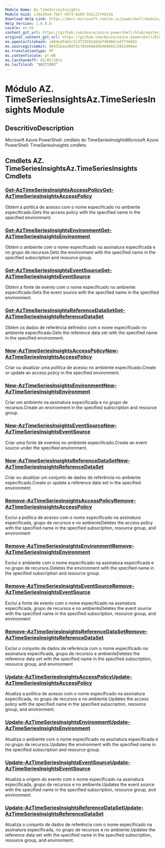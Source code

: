 ```yaml
---
Module Name: Az.TimeSeriesInsights
Module Guid: c3da39a4-7b6f-4973-be69-542c2174633a
Download Help Link: https://docs.microsoft.com/en-us/powershell/module/az.timeseriesinsights
Help Version: 1.0.0.0
Locale: en-US
content_git_url: https://github.com/Azure/azure-powershell/blob/master/src/TimeSeriesInsights/help/Az.TimeSeriesInsights.md
original_content_git_url: https://github.com/Azure/azure-powershell/blob/master/src/TimeSeriesInsights/help/Az.TimeSeriesInsights.md
ms.openlocfilehash: ad8dedfde5c51371555b16daf4600dcbdff30dd1
ms.sourcegitcommit: 68451baa389791703e666d95469602c5652609ee
ms.translationtype: MT
ms.contentlocale: pt-BR
ms.lasthandoff: 01/05/2021
ms.locfileid: "98271993"
---
```

# <span data-ttu-id="75bdd-101">Módulo AZ. TimeSeriesInsights</span><span class="sxs-lookup"><span data-stu-id="75bdd-101">Az.TimeSeriesInsights Module</span></span>
## <span data-ttu-id="75bdd-102">Descritivo</span><span class="sxs-lookup"><span data-stu-id="75bdd-102">Description</span></span>
<span data-ttu-id="75bdd-103">Microsoft Azure PowerShell: cmdlets do TimeSeriesInsights</span><span class="sxs-lookup"><span data-stu-id="75bdd-103">Microsoft Azure PowerShell: TimeSeriesInsights cmdlets</span></span>

## <span data-ttu-id="75bdd-104">Cmdlets AZ. TimeSeriesInsights</span><span class="sxs-lookup"><span data-stu-id="75bdd-104">Az.TimeSeriesInsights Cmdlets</span></span>
### [<span data-ttu-id="75bdd-105">Get-AzTimeSeriesInsightsAccessPolicy</span><span class="sxs-lookup"><span data-stu-id="75bdd-105">Get-AzTimeSeriesInsightsAccessPolicy</span></span>](Get-AzTimeSeriesInsightsAccessPolicy.md)
<span data-ttu-id="75bdd-106">Obtém a política de acesso com o nome especificado no ambiente especificado.</span><span class="sxs-lookup"><span data-stu-id="75bdd-106">Gets the access policy with the specified name in the specified environment.</span></span>

### [<span data-ttu-id="75bdd-107">Get-AzTimeSeriesInsightsEnvironment</span><span class="sxs-lookup"><span data-stu-id="75bdd-107">Get-AzTimeSeriesInsightsEnvironment</span></span>](Get-AzTimeSeriesInsightsEnvironment.md)
<span data-ttu-id="75bdd-108">Obtém o ambiente com o nome especificado na assinatura especificada e no grupo de recursos.</span><span class="sxs-lookup"><span data-stu-id="75bdd-108">Gets the environment with the specified name in the specified subscription and resource group.</span></span>

### [<span data-ttu-id="75bdd-109">Get-AzTimeSeriesInsightsEventSource</span><span class="sxs-lookup"><span data-stu-id="75bdd-109">Get-AzTimeSeriesInsightsEventSource</span></span>](Get-AzTimeSeriesInsightsEventSource.md)
<span data-ttu-id="75bdd-110">Obtém a fonte de evento com o nome especificado no ambiente especificado.</span><span class="sxs-lookup"><span data-stu-id="75bdd-110">Gets the event source with the specified name in the specified environment.</span></span>

### [<span data-ttu-id="75bdd-111">Get-AzTimeSeriesInsightsReferenceDataSet</span><span class="sxs-lookup"><span data-stu-id="75bdd-111">Get-AzTimeSeriesInsightsReferenceDataSet</span></span>](Get-AzTimeSeriesInsightsReferenceDataSet.md)
<span data-ttu-id="75bdd-112">Obtém os dados de referência definidos com o nome especificado no ambiente especificado.</span><span class="sxs-lookup"><span data-stu-id="75bdd-112">Gets the reference data set with the specified name in the specified environment.</span></span>

### [<span data-ttu-id="75bdd-113">New-AzTimeSeriesInsightsAccessPolicy</span><span class="sxs-lookup"><span data-stu-id="75bdd-113">New-AzTimeSeriesInsightsAccessPolicy</span></span>](New-AzTimeSeriesInsightsAccessPolicy.md)
<span data-ttu-id="75bdd-114">Criar ou atualizar uma política de acesso no ambiente especificado.</span><span class="sxs-lookup"><span data-stu-id="75bdd-114">Create or update an access policy in the specified environment.</span></span>

### [<span data-ttu-id="75bdd-115">New-AzTimeSeriesInsightsEnvironment</span><span class="sxs-lookup"><span data-stu-id="75bdd-115">New-AzTimeSeriesInsightsEnvironment</span></span>](New-AzTimeSeriesInsightsEnvironment.md)
<span data-ttu-id="75bdd-116">Criar um ambiente na assinatura especificada e no grupo de recursos.</span><span class="sxs-lookup"><span data-stu-id="75bdd-116">Create an environment in the specified subscription and resource group.</span></span>

### [<span data-ttu-id="75bdd-117">New-AzTimeSeriesInsightsEventSource</span><span class="sxs-lookup"><span data-stu-id="75bdd-117">New-AzTimeSeriesInsightsEventSource</span></span>](New-AzTimeSeriesInsightsEventSource.md)
<span data-ttu-id="75bdd-118">Criar uma fonte de eventos no ambiente especificado.</span><span class="sxs-lookup"><span data-stu-id="75bdd-118">Create an event source under the specified environment.</span></span>

### [<span data-ttu-id="75bdd-119">New-AzTimeSeriesInsightsReferenceDataSet</span><span class="sxs-lookup"><span data-stu-id="75bdd-119">New-AzTimeSeriesInsightsReferenceDataSet</span></span>](New-AzTimeSeriesInsightsReferenceDataSet.md)
<span data-ttu-id="75bdd-120">Criar ou atualizar um conjunto de dados de referência no ambiente especificado.</span><span class="sxs-lookup"><span data-stu-id="75bdd-120">Create or update a reference data set in the specified environment.</span></span>

### [<span data-ttu-id="75bdd-121">Remove-AzTimeSeriesInsightsAccessPolicy</span><span class="sxs-lookup"><span data-stu-id="75bdd-121">Remove-AzTimeSeriesInsightsAccessPolicy</span></span>](Remove-AzTimeSeriesInsightsAccessPolicy.md)
<span data-ttu-id="75bdd-122">Exclui a política de acesso com o nome especificado na assinatura especificada, grupo de recursos e no ambiente</span><span class="sxs-lookup"><span data-stu-id="75bdd-122">Deletes the access policy with the specified name in the specified subscription, resource group, and environment</span></span>

### [<span data-ttu-id="75bdd-123">Remove-AzTimeSeriesInsightsEnvironment</span><span class="sxs-lookup"><span data-stu-id="75bdd-123">Remove-AzTimeSeriesInsightsEnvironment</span></span>](Remove-AzTimeSeriesInsightsEnvironment.md)
<span data-ttu-id="75bdd-124">Exclui o ambiente com o nome especificado na assinatura especificada e no grupo de recursos.</span><span class="sxs-lookup"><span data-stu-id="75bdd-124">Deletes the environment with the specified name in the specified subscription and resource group.</span></span>

### [<span data-ttu-id="75bdd-125">Remove-AzTimeSeriesInsightsEventSource</span><span class="sxs-lookup"><span data-stu-id="75bdd-125">Remove-AzTimeSeriesInsightsEventSource</span></span>](Remove-AzTimeSeriesInsightsEventSource.md)
<span data-ttu-id="75bdd-126">Exclui a fonte de evento com o nome especificado na assinatura especificada, grupo de recursos e no ambiente</span><span class="sxs-lookup"><span data-stu-id="75bdd-126">Deletes the event source with the specified name in the specified subscription, resource group, and environment</span></span>

### [<span data-ttu-id="75bdd-127">Remove-AzTimeSeriesInsightsReferenceDataSet</span><span class="sxs-lookup"><span data-stu-id="75bdd-127">Remove-AzTimeSeriesInsightsReferenceDataSet</span></span>](Remove-AzTimeSeriesInsightsReferenceDataSet.md)
<span data-ttu-id="75bdd-128">Exclui o conjunto de dados de referência com o nome especificado na assinatura especificada, grupo de recursos e ambiente</span><span class="sxs-lookup"><span data-stu-id="75bdd-128">Deletes the reference data set with the specified name in the specified subscription, resource group, and environment</span></span>

### [<span data-ttu-id="75bdd-129">Update-AzTimeSeriesInsightsAccessPolicy</span><span class="sxs-lookup"><span data-stu-id="75bdd-129">Update-AzTimeSeriesInsightsAccessPolicy</span></span>](Update-AzTimeSeriesInsightsAccessPolicy.md)
<span data-ttu-id="75bdd-130">Atualiza a política de acesso com o nome especificado na assinatura especificada, no grupo de recursos e no ambiente.</span><span class="sxs-lookup"><span data-stu-id="75bdd-130">Updates the access policy with the specified name in the specified subscription, resource group, and environment.</span></span>

### [<span data-ttu-id="75bdd-131">Update-AzTimeSeriesInsightsEnvironment</span><span class="sxs-lookup"><span data-stu-id="75bdd-131">Update-AzTimeSeriesInsightsEnvironment</span></span>](Update-AzTimeSeriesInsightsEnvironment.md)
<span data-ttu-id="75bdd-132">Atualiza o ambiente com o nome especificado na assinatura especificada e no grupo de recursos.</span><span class="sxs-lookup"><span data-stu-id="75bdd-132">Updates the environment with the specified name in the specified subscription and resource group.</span></span>

### [<span data-ttu-id="75bdd-133">Update-AzTimeSeriesInsightsEventSource</span><span class="sxs-lookup"><span data-stu-id="75bdd-133">Update-AzTimeSeriesInsightsEventSource</span></span>](Update-AzTimeSeriesInsightsEventSource.md)
<span data-ttu-id="75bdd-134">Atualiza a origem do evento com o nome especificado na assinatura especificada, grupo de recursos e no ambiente.</span><span class="sxs-lookup"><span data-stu-id="75bdd-134">Updates the event source with the specified name in the specified subscription, resource group, and environment.</span></span>

### [<span data-ttu-id="75bdd-135">Update-AzTimeSeriesInsightsReferenceDataSet</span><span class="sxs-lookup"><span data-stu-id="75bdd-135">Update-AzTimeSeriesInsightsReferenceDataSet</span></span>](Update-AzTimeSeriesInsightsReferenceDataSet.md)
<span data-ttu-id="75bdd-136">Atualiza o conjunto de dados de referência com o nome especificado na assinatura especificada, no grupo de recursos e no ambiente.</span><span class="sxs-lookup"><span data-stu-id="75bdd-136">Updates the reference data set with the specified name in the specified subscription, resource group, and environment.</span></span>

